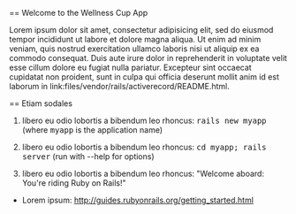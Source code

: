 == Welcome to the Wellness Cup App

Lorem ipsum dolor sit amet, consectetur adipisicing elit, sed do eiusmod tempor incididunt ut labore et dolore magna aliqua. Ut enim ad minim veniam, quis nostrud exercitation ullamco laboris nisi ut aliquip ex ea commodo consequat. Duis aute irure dolor in reprehenderit in voluptate velit esse cillum dolore eu fugiat nulla pariatur. Excepteur sint occaecat cupidatat non proident, sunt in culpa qui officia deserunt mollit anim id est laborum in  link:files/vendor/rails/activerecord/README.html.

== Etiam sodales 

1. libero eu odio lobortis a bibendum leo rhoncus:
       <tt>rails new myapp</tt> (where <tt>myapp</tt> is the application name)

2. libero eu odio lobortis a bibendum leo rhoncus:
       <tt>cd myapp; rails server</tt> (run with --help for options)

3. libero eu odio lobortis a bibendum leo rhoncus:
       "Welcome aboard: You're riding Ruby on Rails!"

* Lorem ipsum: 
http://guides.rubyonrails.org/getting_started.html